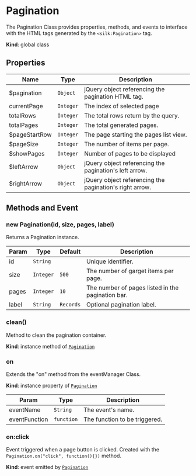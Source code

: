 # Pagination
 The Pagination Class provides properties, methods, and events to interface with the HTML tags generated by  the ```<silk:Pagination>``` tag.

**Kind**: global class  
## Properties

| Name | Type | Description |
| --- | --- | --- |
| $pagination | <code>Object</code> | jQuery object referencing the pagination HTML tag. |
| currentPage | <code>Integer</code> | The index of selected page |
| totalRows | <code>Integer</code> | The total rows return by the query. |
| totalPages | <code>Integer</code> | The total generated pages. |
| $pageStartRow | <code>Integer</code> | The page starting the pages list view. |
| $pageSize | <code>Integer</code> | The number of items per page. |
| $showPages | <code>Integer</code> | Number of pages to be displayed |
| $leftArrow | <code>Object</code> | jQuery object referencing the pagination's left arrow. |
| $rightArrow | <code>Object</code> | jQuery object referencing the pagination's right arrow. |



## Methods and Event
 <a name="_new"></a>

### new Pagination(id, size, pages, label)
Returns a Pagination instance.


| Param | Type | Default | Description |
| --- | --- | --- | --- |
| id | <code>String</code> |  | Unique identifier. |
| size | <code>Integer</code> | <code>500</code> | The number of garget items per page. |
| pages | <code>Integer</code> | <code>10</code> | The number of pages listed in the pagination bar. |
| label | <code>String</code> | <code>Records</code> | Optional pagination label. |

<a name="Pagination+clean"></a>

### clean()
Method to clean the pagination container.

**Kind**: instance method of [<code>Pagination</code>](#Pagination)  
<a name="Pagination+on"></a>

### on
Extends the "on" method from the eventManager Class.

**Kind**: instance property of [<code>Pagination</code>](#Pagination)  

| Param | Type | Description |
| --- | --- | --- |
| eventName | <code>String</code> | The event's name. |
| eventFunction | <code>function</code> | The function to be triggered. |

<a name="Pagination+Event_click"></a>

### on:click
Event triggered when a page button is clicked. Created with the ```Pagination.on("click", function(){})``` method.

**Kind**: event emitted by [<code>Pagination</code>](#Pagination)  

